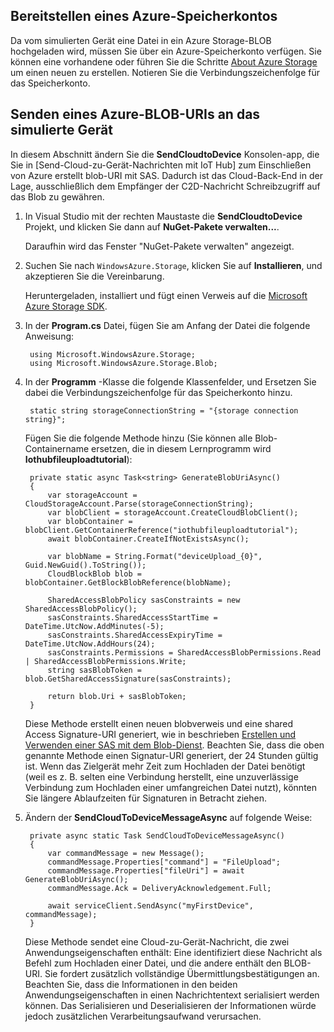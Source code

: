 ## Bereitstellen eines Azure-Speicherkontos
Da vom simulierten Gerät eine Datei in ein Azure Storage-BLOB hochgeladen wird, müssen Sie über ein Azure-Speicherkonto verfügen. Sie können eine vorhandene oder führen Sie die Schritte [About Azure Storage] um einen neuen zu erstellen. Notieren Sie die Verbindungszeichenfolge für das Speicherkonto.

## Senden eines Azure-BLOB-URIs an das simulierte Gerät

In diesem Abschnitt ändern Sie die **SendCloudtoDevice** Konsolen-app, die Sie in [Send-Cloud-zu-Gerät-Nachrichten mit IoT Hub] zum Einschließen von Azure erstellt blob-URI mit SAS. Dadurch ist das Cloud-Back-End in der Lage, ausschließlich dem Empfänger der C2D-Nachricht Schreibzugriff auf das Blob zu gewähren.

1. In Visual Studio mit der rechten Maustaste die **SendCloudtoDevice** Projekt, und klicken Sie dann auf **NuGet-Pakete verwalten...**. 

    Daraufhin wird das Fenster "NuGet-Pakete verwalten" angezeigt.

2. Suchen Sie nach `WindowsAzure.Storage`, klicken Sie auf **Installieren**, und akzeptieren Sie die Vereinbarung. 

    Heruntergeladen, installiert und fügt einen Verweis auf die [Microsoft Azure Storage SDK](https://www.nuget.org/packages/WindowsAzure.Storage/).

3. In der **Program.cs** Datei, fügen Sie am Anfang der Datei die folgende Anweisung:

        using Microsoft.WindowsAzure.Storage;
        using Microsoft.WindowsAzure.Storage.Blob;

4. In der **Programm** -Klasse die folgende Klassenfelder, und Ersetzen Sie dabei die Verbindungszeichenfolge für das Speicherkonto hinzu.

        static string storageConnectionString = "{storage connection string}";

    Fügen Sie die folgende Methode hinzu (Sie können alle Blob-Containername ersetzen, die in diesem Lernprogramm wird **Iothubfileuploadtutorial**):
   
        private static async Task<string> GenerateBlobUriAsync()
        {
            var storageAccount = CloudStorageAccount.Parse(storageConnectionString);
            var blobClient = storageAccount.CreateCloudBlobClient();
            var blobContainer = blobClient.GetContainerReference("iothubfileuploadtutorial");
            await blobContainer.CreateIfNotExistsAsync();

            var blobName = String.Format("deviceUpload_{0}", Guid.NewGuid().ToString());
            CloudBlockBlob blob = blobContainer.GetBlockBlobReference(blobName);

            SharedAccessBlobPolicy sasConstraints = new SharedAccessBlobPolicy();
            sasConstraints.SharedAccessStartTime = DateTime.UtcNow.AddMinutes(-5);
            sasConstraints.SharedAccessExpiryTime = DateTime.UtcNow.AddHours(24);
            sasConstraints.Permissions = SharedAccessBlobPermissions.Read | SharedAccessBlobPermissions.Write;
            string sasBlobToken = blob.GetSharedAccessSignature(sasConstraints);

            return blob.Uri + sasBlobToken;
        }

    Diese Methode erstellt einen neuen blobverweis und eine shared Access Signature-URI generiert, wie in beschrieben [Erstellen und Verwenden einer SAS mit dem Blob-Dienst](https://azure.microsoft.com/en-us/documentation/articles/storage-dotnet-shared-access-signature-part-2/). Beachten Sie, dass die oben genannte Methode einen Signatur-URI generiert, der 24 Stunden gültig ist. Wenn das Zielgerät mehr Zeit zum Hochladen der Datei benötigt (weil es z. B. selten eine Verbindung herstellt, eine unzuverlässige Verbindung zum Hochladen einer umfangreichen Datei nutzt), könnten Sie längere Ablaufzeiten für Signaturen in Betracht ziehen.

5. Ändern der **SendCloudToDeviceMessageAsync** auf folgende Weise:

        private async static Task SendCloudToDeviceMessageAsync()
        {
            var commandMessage = new Message();
            commandMessage.Properties["command"] = "FileUpload";
            commandMessage.Properties["fileUri"] = await GenerateBlobUriAsync();
            commandMessage.Ack = DeliveryAcknowledgement.Full;

            await serviceClient.SendAsync("myFirstDevice", commandMessage);
        }

    Diese Methode sendet eine Cloud-zu-Gerät-Nachricht, die zwei Anwendungseigenschaften enthält: Eine identifiziert diese Nachricht als Befehl zum Hochladen einer Datei, und die andere enthält den BLOB-URI. Sie fordert zusätzlich vollständige Übermittlungsbestätigungen an. Beachten Sie, dass die Informationen in den beiden Anwendungseigenschaften in einen Nachrichtentext serialisiert werden können. Das Serialisieren und Deserialisieren der Informationen würde jedoch zusätzlichen Verarbeitungsaufwand verursachen.

<!-- Links -->

[About Azure Storage]: https://azure.microsoft.com/en-us/documentation/articles/storage-create-storage-account/#create-a-storage-account

[IoT Hub Developer Guide - C2D]: iot-hub-devguide.md#c2d
[Azure IoT - Service SDK NuGet package]: https://www.nuget.org/packages/Microsoft.Azure.Devices/
[Transient Fault Handling]: https://msdn.microsoft.com/en-us/library/hh680901(v=pandp.50).aspx
[Get started with IoT Hub]: iot-hub-csharp-csharp-getstarted.md

<!-- Images -->









